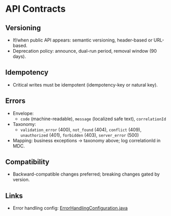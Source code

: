# API Contracts

## Versioning
- If/when public API appears: semantic versioning, header-based or URL-based.
- Deprecation policy: announce, dual-run period, removal window (90 days).

## Idempotency
- Critical writes must be idempotent (idempotency-key or natural key).

## Errors
- Envelope:
  - `code` (machine-readable), `message` (localized safe text), `correlationId`
- Taxonomy:
  - `validation_error` (400), `not_found` (404), `conflict` (409), `unauthorized` (401), `forbidden` (403), `server_error` (500)
- Mapping: business exceptions → taxonomy above; log correlationId in MDC.

## Compatibility
- Backward-compatible changes preferred; breaking changes gated by version.

## Links
- Error handling config: [ErrorHandlingConfiguration.java](../../src/main/java/org/apolenkov/application/config/error/ErrorHandlingConfiguration.java)
